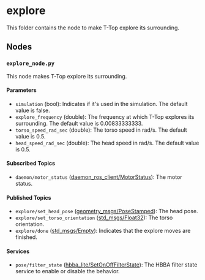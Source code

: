 # explore

This folder contains the node to make T-Top explore its surrounding.

## Nodes

### `explore_node.py`

This node makes T-Top explore its surrounding.

#### Parameters

- `simulation` (bool): Indicates if it's used in the simulation. The default value is false.
- `explore_frequency` (double): The frequency at which T-Top explores its surrounding. The default value is 0.00833333333.
- `torso_speed_rad_sec` (double): The torso speed in rad/s. The default value is 0.5.
- `head_speed_rad_sec` (double): The head speed in rad/s. The default value is 0.5.

#### Subscribed Topics

- `daemon/motor_status` ([daemon_ros_client/MotorStatus](../../daemon_ros_client/msg/MotorStatus.msg)): The motor status.

#### Published Topics

- `explore/set_head_pose` ([geometry_msgs/PoseStamped](http://docs.ros.org/en/noetic/api/geometry_msgs/html/msg/PoseStamped.html)):
  The head pose.
- `explore/set_torso_orientation` ([std_msgs/Float32](http://docs.ros.org/en/noetic/api/std_msgs/html/msg/Float32.html)): The
  torso orientation.
- `explore/done` ([std_msgs/Empty](http://docs.ros.org/en/noetic/api/std_msgs/html/msg/Empty.html)): Indicates that the
  explore moves are finished.

#### Services

- `pose/filter_state` ([hbba_lite/SetOnOffFilterState](../../hbba_lite/srv/SetOnOffFilterState.srv)): The HBBA filter
  state service to enable or disable the behavior.
